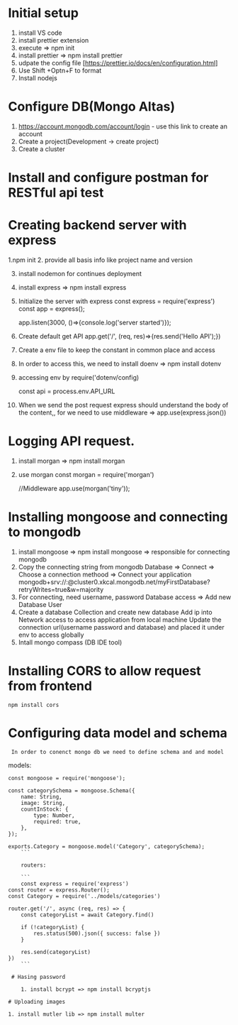 # Initial setup
1. install VS code
2. install prettier extension
3. execute => npm init
4. install prettier => npm install prettier
5. udpate the config file [https://prettier.io/docs/en/configuration.html]
6. Use Shift +Optn+F to format
7. Install nodejs 

# Configure DB(Mongo Altas)
1. https://account.mongodb.com/account/login - use this link to create an account
2. Create a project(Development -> create project)
3. Create a cluster
# Install and configure postman for RESTful api test

# Creating backend server with express

1.npm init
2. provide all basis info like project name and version

3. install nodemon for continues deployment
4. install express => npm install express

5. Initialize the server with express
    const express = require('express')
    const app = express();
    
    app.listen(3000, ()=>{console.log('server started')});
    
6. Create default get API
    app.get('/', (req, res)=>{res.send('Hello API');})
    
7. Create a env file to keep the constant in common place and access
8. In order to access this, we need to install doenv => npm install dotenv
9. accessing env by 
    require('dotenv/config)

    const api = process.env.API_URL
    
    
10. When we send the post request express should understand the body of the content,, for we need to use middleware => app.use(express.json())

# Logging API request.

1. install morgan => npm install morgan
2. use morgan
    const morgan = require('morgan')
    
    
    //Middleware
    app.use(morgan('tiny'));
    
# Installing mongoose and connecting to mongodb

1. install mongoose => npm install mongoose => responsible for connecting mongodb
2. Copy the connecting string from mongodb
    Database => Connect => Choose a connection methood => Connect your application
    mongodb+srv://<username>:<password>@cluster0.xkcal.mongodb.net/myFirstDatabase?retryWrites=true&w=majority
3. For connecting, need username, password
    Database access => Add new Database User
4. Create a database
        Collection and create new database
        Add ip into Network access to access application from local machine
        Update the connection url(username password and database) and placed it under env to access globally
5. Intall mongo compass (DB IDE tool)
    
# Installing CORS to allow request from frontend
    npm install cors

# Configuring data model and schema
     In order to conenct mongo db we need to define schema and and model
    
  models:
    
    const mongoose = require('mongoose');
```
const categorySchema = mongoose.Schema({
    name: String,
    image: String,
    countInStock: {
        type: Number,
        required: true,
    },
});

exports.Category = mongoose.model('Category', categorySchema);
    ```
    
    routers:
    
    ```
    const express = require('express')
const router = express.Router();
const Category = require('../models/categories')

router.get('/', async (req, res) => {
    const categoryList = await Category.find()

    if (!categoryList) {
        res.status(500).json({ success: false })
    }

    res.send(categoryList)
})
    ```
    
 # Hasing password
    
    1. install bcrypt => npm install bcryptjs
    
# Uploading images 
    
1. install mutler lib => npm install multer
